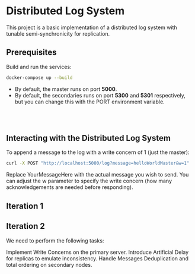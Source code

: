 # Distributed Log System

This project is a basic implementation of a distributed log system with tunable semi-synchronicity for replication.

## Prerequisites

Build and run the services:
```bash
docker-compose up --build
```

- By default, the master runs on port **5000**.
- By default, the secondaries runs on port **5300** and **5301** respectively, but you can change this with the PORT environment variable.

<br>
<br>

## Interacting with the Distributed Log System

To append a message to the log with a write concern of 1 (just the master):
```bash
curl -X POST "http://localhost:5000/log?message=helloWorldMaster&w=1"
```
Replace YourMessageHere with the actual message you wish to send.
You can adjust the w parameter to specify the write concern (how many acknowledgements are needed before responding).

## Iteration 1


## Iteration 2
We need to perform the following tasks:

Implement Write Concerns on the primary server.
Introduce Artificial Delay for replicas to emulate inconsistency.
Handle Messages Deduplication and total ordering on secondary nodes.